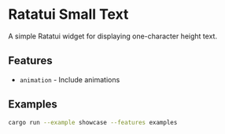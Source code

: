 # Ratatui Small Text

A simple Ratatui widget for displaying one-character height text.

## Features

* `animation` - Include animations 

## Examples

```bash
cargo run --example showcase --features examples
```